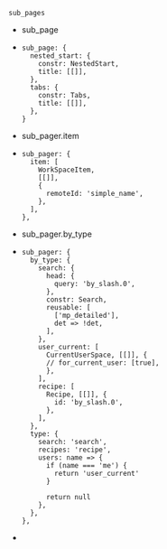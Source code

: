 

`sub_pages`

- sub_page

- ```
  sub_page: {
    nested_start: {
      constr: NestedStart,
      title: [[]],
    },
    tabs: {
      constr: Tabs,
      title: [[]],
    },
  }
  ```

- sub_pager.item

- ```
  sub_pager: {
    item: [
      WorkSpaceItem,
      [[]],
      {
        remoteId: 'simple_name',
      },
    ],
  },
  ```

- sub_pager.by_type

- ```
  sub_pager: {
    by_type: {
      search: {
        head: {
          query: 'by_slash.0',
        },
        constr: Search,
        reusable: [
          ['mp_detailed'],
          det => !det,
        ],
      },
      user_current: [
        CurrentUserSpace, [[]], {
        // for_current_user: [true],
        },
      ],
      recipe: [
        Recipe, [[]], {
          id: 'by_slash.0',
        },
      ],
    },
    type: {
      search: 'search',
      recipes: 'recipe',
      users: name => {
        if (name === 'me') {
          return 'user_current'
        }
  
        return null
      },
    },
  },
  ```

- 